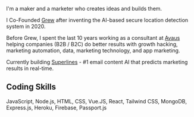 I'm a maker and a marketer who creates ideas and builds them.

I Co-Founded [Grew](https://grew.dev) after inventing the AI-based secure location detection system in 2020.

Before Grew, I spent the last 10 years working as a consultant at [Avaus](https://www.avaus.com) helping companies (B2B / B2C) do better results with growth hacking, marketing automation, data, marketing technology, and app marketing. 

Currently building [Superlines](https://superlines.io) - #1 email content AI that predicts marketing results in real-time.

## Coding Skills

JavaScript, Node.js, HTML, CSS, Vue.JS, React, Tailwind CSS, MongoDB, Express.js, Heroku, Firebase, Passport.js
